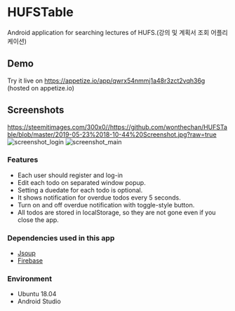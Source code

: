 # HUFSTable
Android application for searching lectures of HUFS.(강의 및 계획서 조회 어플리케이션)

## Demo
Try it live on https://appetize.io/app/qwrx54nmmj1a48r3zct2vqh36g (hosted on appetize.io)

## Screenshots
https://steemitimages.com/300x0//https://github.com/wonthechan/HUFSTable/blob/master/2019-05-23%2018-10-44%20Screenshot.jpg?raw=true
![screenshot_login](https://steemitimages.com/300x0//https://github.com/wonthechan/HUFSTable/blob/master/2019-05-23%2018-10-44%20Screenshot.jpg?raw=true) ![screenshot_main](https://steemitimages.com/p/vM1pGHgNcyCaFnFgr12wuc1YweebMWFznyA8E83pbSK1UvwYJ3ct2YhzxoJsbSPcwkdMxYGdopv95k1r5GbmynbNFc1r6HPhqWU2Mojtcr6riagGLG4HXDLboo45SHmpc78doSt?format=match&mode=fit&width=300)

### Features
- Each user should register and log-in
- Edit each todo on separated window popup.
- Setting a duedate for each todo is optional.
- It shows notification for overdue todos every 5 seconds.
- Turn on and off overdue notification with toggle-style button.
- All todos are stored in localStorage, so they are not gone even if you close the app.

### Dependencies used in this app
- [Jsoup](https://jsoup.org/)
- [Firebase](https://firebase.google.com/?hl=ko)

### Environment
- Ubuntu 18.04
- Android Studio

